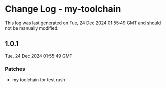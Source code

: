 # Change Log - my-toolchain

This log was last generated on Tue, 24 Dec 2024 01:55:49 GMT and should not be manually modified.

## 1.0.1

Tue, 24 Dec 2024 01:55:49 GMT

### Patches

- my toolchain for test rush
